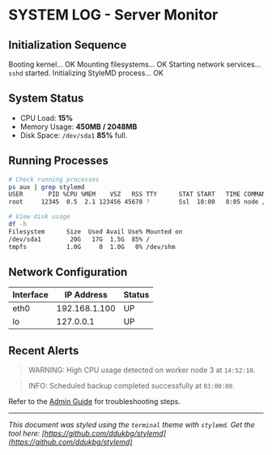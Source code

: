 # SYSTEM LOG - Server Monitor

## Initialization Sequence

Booting kernel... OK
Mounting filesystems... OK
Starting network services... `sshd` started.
Initializing StyleMD process... OK

## System Status

*   CPU Load: **15%**
*   Memory Usage: **450MB / 2048MB**
*   Disk Space: `/dev/sda1` **85%** full.

## Running Processes

```bash
# Check running processes
ps aux | grep stylemd
USER       PID %CPU %MEM    VSZ   RSS TTY      STAT START   TIME COMMAND
root     12345  0.5  2.1 123456 45678 ?        Ssl  10:00   0:05 node /usr/bin/stylemd ...

# View disk usage
df -h
Filesystem      Size  Used Avail Use% Mounted on
/dev/sda1        20G   17G  1.5G  85% /
tmpfs           1.0G     0  1.0G   0% /dev/shm
```

## Network Configuration

| Interface | IP Address      | Status |
|-----------|-----------------|--------|
| eth0      | 192.168.1.100   | UP     |
| lo        | 127.0.0.1       | UP     |

## Recent Alerts

> WARNING: High CPU usage detected on worker node 3 at `14:52:10`.

> INFO: Scheduled backup completed successfully at `03:00:00`.

Refer to the [Admin Guide](/admin/guide) for troubleshooting steps.

---
*This document was styled using the `terminal` theme with `stylemd`. Get the tool here: [https://github.com/ddukbg/stylemd](https://github.com/ddukbg/stylemd)* 